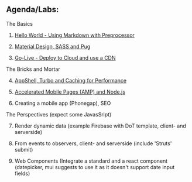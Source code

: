 ## Agenda/Labs:


The Basics

1. [Hello World - Using Markdown with Preprocessor](../1-helloWorld/)

2. [Material Design, SASS and Pug](../2-theBasics/)

3. [Go-Live - Deploy to Cloud and use a CDN](../3-goLive/)

The Bricks and Mortar

4. [AppShell, Turbo and Caching for Performance](../4-appShell/)

5. [Accelerated Mobile Pages (AMP) and Node.js](../5-amp/)

6. Creating a mobile app (Phonegap), SEO

The Perspectives (expect some JavasSript)

7. Render dynamic data (example Firebase with DoT template, client- and serverside)

8. From events to observers, client- and serverside (include 'Struts' submit)

9. Web Components (Integrate a standard and a react component (datepicker, mui suggests to use it as it doesn't support date input fields)

